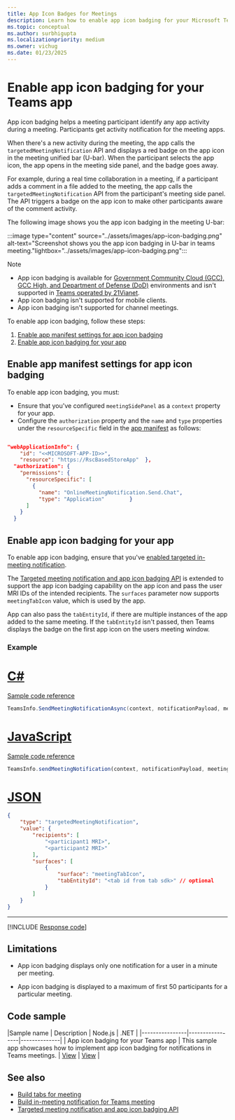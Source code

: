```yaml
---
title: App Icon Badges for Meetings
description: Learn how to enable app icon badging for your Microsoft Teams app in meeting, app manifest setting, and its code samples to enable app icon badging (Node.js, .NET).
ms.topic: conceptual
ms.author: surbhigupta
ms.localizationpriority: medium
ms.owner: vichug
ms.date: 01/23/2025
---
```


# Enable app icon badging for your Teams app

App icon badging helps a meeting participant identify any app activity during a meeting. Participants get activity notification for the meeting apps.

When there's a new activity during the meeting, the app calls the `targetedMeetingNotification` API and displays a red badge on the app icon in the meeting unified bar (U-bar). When the participant selects the app icon, the app opens in the meeting side panel, and the badge goes away.

For example, during a real time collaboration in a meeting, if a participant adds a comment in a file added to the meeting, the app calls the `targetedMeetingNotification` API from the participant's meeting side panel. The API triggers a badge on the app icon to make other participants aware of the comment activity.

The following image shows you the app icon badging in the meeting U-bar:

:::image type="content" source="../assets/images/app-icon-badging.png" alt-text="Screenshot shows you the app icon badging in U-bar in teams meeting."lightbox="../assets/images/app-icon-badging.png":::

> [!NOTE]
>
> * App icon badging is available for [Government Community Cloud (GCC), GCC High, and Department of Defense (DoD)](../concepts/cloud-overview.md) environments and isn't supported in [Teams operated by 21Vianet](../concepts/sovereign-cloud.md).
> * App icon badging isn't supported for mobile clients.
> * App icon badging isn't supported for channel meetings.

To enable app icon badging, follow these steps:

1. [Enable app manifest settings for app icon badging](#enable-app-manifest-settings-for-app-icon-badging)
1. [Enable app icon badging for your app](#enable-app-icon-badging-for-your-app)

## Enable app manifest settings for app icon badging

To enable app icon badging, you must:

* Ensure that you've configured `meetingSidePanel` as a `context` property for your app.
* Configure the `authorization` property and the `name` and `type` properties under the `resourceSpecific` field in the [app manifest](../resources/schema/manifest-schema.md#authorization) as follows:

```json

"webApplicationInfo": {
    "id": "<<MICROSOFT-APP-ID>>",
    "resource": "https://RscBasedStoreApp"  },
  "authorization": {
    "permissions": {
      "resourceSpecific": [
        {
          "name": "OnlineMeetingNotification.Send.Chat",
          "type": "Application"        }
      ]
    }
  }
```

## Enable app icon badging for your app

To enable app icon badging, ensure that you've [enabled targeted in-meeting notification](in-meeting-notification-for-meeting.md#enable-targeted-in-meeting-notification).

The [Targeted meeting notification and app icon badging API](meeting-apps-apis.md#targeted-meeting-notification-and-app-icon-badging-api) is extended to support the app icon badging capability on the app icon and pass the user MRI IDs of the intended recipients. The `surfaces` parameter now supports `meetingTabIcon` value, which is used by the app.

App can also pass the `tabEntityId`, if there are multiple instances of the app added to the same meeting. If the `tabEntityId` isn't passed, then Teams displays the badge on the first app icon on the users meeting window.

### Example

# [C#](#tab/csharp)

[Sample code reference](https://github.com/OfficeDev/Microsoft-Teams-Samples/blob/main/samples/meetings-app-icon-badging/csharp/AppIconBadgingInMeetings/Bots/AppIconBadgingInMeeting.cs#L108)

```csharp
TeamsInfo.SendMeetingNotificationAsync(context, notificationPayload, meetingId);
```

# [JavaScript](#tab/javascript)

[Sample code reference](https://github.com/OfficeDev/Microsoft-Teams-Samples/blob/main/samples/meetings-app-icon-badging/nodejs/bots/teamsBot.js#L83)

```javascript
TeamsInfo.sendMeetingNotification(context, notificationPayload, meetingId);
```

# [JSON](#tab/json)

```json
{
    "type": "targetedMeetingNotification",
    "value": {
        "recipients": [
            "<participant1 MRI>",
            "<participant2 MRI>" 
        ],
        "surfaces": [
            {
                "surface": "meetingTabIcon",
                "tabEntityId": "<tab id from tab sdk>" // optional           
            }
        ]
    }
}
```

---

[!INCLUDE [Response code](../includes/meeting-response-code.md)]

## Limitations

* App icon badging displays only one notification for a user in a minute per meeting.

* App icon badging is displayed to a maximum of first 50 participants for a particular meeting.

## Code sample

|Sample name | Description | Node.js | .NET |
|----------------|-----------------|--------------|
| App icon badging for your Teams app | This sample app showcases how to implement app icon badging for notifications in Teams meetings. | [View](https://github.com/OfficeDev/Microsoft-Teams-Samples/tree/main/samples/meetings-app-icon-badging/nodejs) | [View](https://github.com/OfficeDev/Microsoft-Teams-Samples/tree/main/samples/meetings-app-icon-badging/csharp) |

## See also

* [Build tabs for meeting](build-tabs-for-meeting.md)
* [Build in-meeting notification for Teams meeting](in-meeting-notification-for-meeting.md)
* [Targeted meeting notification and app icon badging API](meeting-apps-apis.md#targeted-meeting-notification-and-app-icon-badging-api)
